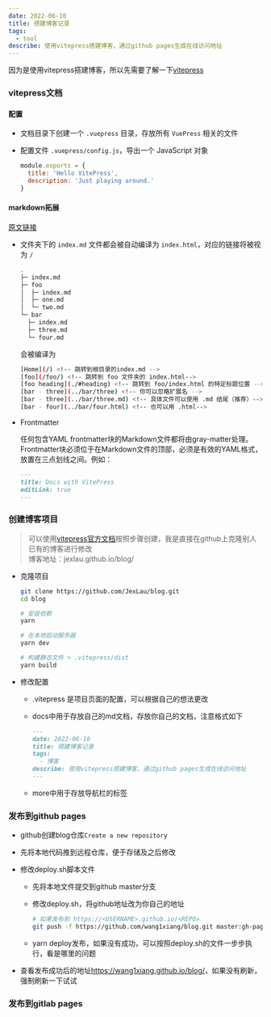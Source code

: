 ```yaml
---
date: 2022-06-10
title: 搭建博客记录
tags:
  - tool
describe: 使用vitepress搭建博客，通过github pages生成在线访问地址
---
```



因为是使用vitepress搭建博客，所以先需要了解一下[vitepress](https://vitejs.cn/vitepress/)

### vitepress文档

#### 配置

- 文档目录下创建一个 `.vuepress` 目录，存放所有 `VuePress` 相关的文件
- 配置文件 `.vuepress/config.js`，导出一个 JavaScript 对象

  ```js
  module.exports = {
    title: 'Hello VitePress',
    description: 'Just playing around.'
  }
  ```

#### markdown拓展

[原文链接](https://vitejs.cn/vitepress/guide/markdown.html)

- 文件夹下的 `index.md` 文件都会被自动编译为 `index.html`，对应的链接将被视为 `/`

  ```bash
  .
  ├─ index.md
  ├─ foo
  │  ├─ index.md
  │  ├─ one.md
  │  └─ two.md
  └─ bar
    ├─ index.md
    ├─ three.md
    └─ four.md
  ```

  会被编译为

  ```bash
  [Home](/) <!-- 跳转到根目录的index.md -->
  [foo](/foo/) <!-- 跳转到 foo 文件夹的 index.html-->
  [foo heading](./#heading) <!-- 跳转到 foo/index.html 的特定标题位置 -->
  [bar - three](../bar/three) <!-- 你可以忽略扩展名 -->
  [bar - three](../bar/three.md) <!-- 具体文件可以使用 .md 结尾（推荐）-->
  [bar - four](../bar/four.html) <!-- 也可以用 .html-->
  ```

- Frontmatter

  任何包含YAML frontmatter块的Markdown文件都将由gray-matter处理。Frontmatter块必须位于在Markdown文件的顶部，必须是有效的YAML格式，放置在三点划线之间。例如：

  ```md
  ---
  title: Docs with VitePress
  editLink: true
  ---

  ```

### 创建博客项目

> 可以使用[vitepress官方文档](https://vitejs.cn/vitepress/)按照步骤创建，我是直接在github上克隆别人已有的博客进行修改<br />
> 博客地址：jexlau.github.io/blog/

- 克隆项目

  ```bash
  git clone https://github.com/JexLau/blog.git
  cd blog

  # 安装依赖
  yarn

  # 在本地启动服务器
  yarn dev

  # 构建静态文件 > .vitepress/dist
  yarn build
  ```

- 修改配置
  - .vitepress 是项目页面的配置，可以根据自己的想法更改
  - docs中用于存放自己的md文档，存放你自己的文档，注意格式如下

    ```md
    ---
    date: 2022-06-10
    title: 搭建博客记录
    tags:
      - 博客
    describe: 使用vitepress搭建博客，通过github pages生成在线访问地址
    ---
    ```

  - more中用于存放导航栏的标签

### 发布到github pages

- github创建blog仓库`Create a new repository`
- 先将本地代码推到远程仓库，便于存储及之后修改
- 修改deploy.sh脚本文件
  - 先将本地文件提交到github master分支
  - 修改deploy.sh，将github地址改为你自己的地址

    ```bash
    # 如果发布到 https://<USERNAME>.github.io/<REPO>
    git push -f https://github.com/wang1xiang/blog.git master:gh-pages
    ```

  - yarn deploy发布，如果没有成功，可以按照deploy.sh的文件一步步执行，看是哪里的问题

- 查看发布成功后的地址<https://wang1xiang.github.io/blog/>，如果没有刷新，强制刷新一下试试

### 发布到gitlab pages
